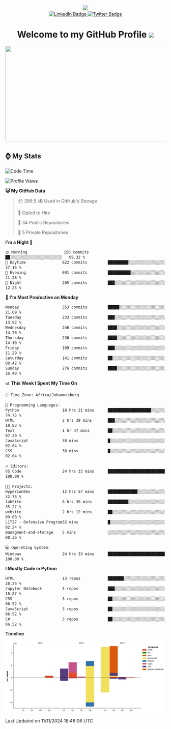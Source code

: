 <div id="header" align="center">
  <img src="https://github.com/user-attachments/assets/c79c3d9c-c1c6-4de8-b134-d96659ba3b04" width="100"/>

 <div id="badges">
   <a href="/br-code">
     <img src="https://img.shields.io/badge/Website-blue?style=for-the-badge&logoColor=white" alt="LinkedIn Badge">
   </a>
  
   <a href="/searxng-docker">
     <img src="https://img.shields.io/badge/searXNG-lightblue?style=for-the-badge&logo=twitter&logoColor=white" alt="Twitter Badge">
   </a>
 </div>
 
 <h1>
  Welcome to my GitHub Profile 
   <img src="https://media.giphy.com/media/hvRJCLFzcasrR4ia7z/giphy.gif" width="30px"/>
 </h1>
 
 <div align="center">
   <img src="https://media.giphy.com/media/dWesBcTLavkZuG35MI/giphy.gif" width="600" height="300"/>
 </div>
</div>

## ⌚ My Stats

<!--START_SECTION:waka-->
![Code Time](http://img.shields.io/badge/Code%20Time-108%20hrs%2011%20mins-blue)

![Profile Views](http://img.shields.io/badge/Profile%20Views-7-blue)

**🐱 My GitHub Data** 

> 📦 399.5 kB Used in GitHub's Storage 
 > 
> 💼 Opted to Hire
 > 
> 📜 34 Public Repositories 
 > 
> 🔑 5 Private Repositories 
 > 
**I'm a Night 🦉** 

```text
🌞 Morning                156 commits         ██░░░░░░░░░░░░░░░░░░░░░░░   09.32 % 
🌆 Daytime                622 commits         █████████░░░░░░░░░░░░░░░░   37.16 % 
🌃 Evening                691 commits         ██████████░░░░░░░░░░░░░░░   41.28 % 
🌙 Night                  205 commits         ███░░░░░░░░░░░░░░░░░░░░░░   12.25 % 
```
📅 **I'm Most Productive on Monday** 

```text
Monday                   353 commits         █████░░░░░░░░░░░░░░░░░░░░   21.09 % 
Tuesday                  233 commits         ███░░░░░░░░░░░░░░░░░░░░░░   13.92 % 
Wednesday                246 commits         ████░░░░░░░░░░░░░░░░░░░░░   14.70 % 
Thursday                 236 commits         ████░░░░░░░░░░░░░░░░░░░░░   14.10 % 
Friday                   189 commits         ███░░░░░░░░░░░░░░░░░░░░░░   11.29 % 
Saturday                 141 commits         ██░░░░░░░░░░░░░░░░░░░░░░░   08.42 % 
Sunday                   276 commits         ████░░░░░░░░░░░░░░░░░░░░░   16.49 % 
```


📊 **This Week I Spent My Time On** 

```text
🕑︎ Time Zone: Africa/Johannesburg

💬 Programming Languages: 
Python                   18 hrs 21 mins      ███████████████████░░░░░░   74.75 % 
HTML                     2 hrs 39 mins       ███░░░░░░░░░░░░░░░░░░░░░░   10.83 % 
Text                     1 hr 47 mins        ██░░░░░░░░░░░░░░░░░░░░░░░   07.29 % 
JavaScript               38 mins             █░░░░░░░░░░░░░░░░░░░░░░░░   02.64 % 
CSS                      30 mins             █░░░░░░░░░░░░░░░░░░░░░░░░   02.04 % 

🔥 Editors: 
VS Code                  24 hrs 33 mins      █████████████████████████   100.00 % 

🐱‍💻 Projects: 
HyperionDev              12 hrs 57 mins      █████████████░░░░░░░░░░░░   52.76 % 
labSite                  8 hrs 39 mins       █████████░░░░░░░░░░░░░░░░   35.27 % 
website                  2 hrs 12 mins       ██░░░░░░░░░░░░░░░░░░░░░░░   09.00 % 
L1T27 - Defensive Program32 mins             █░░░░░░░░░░░░░░░░░░░░░░░░   02.24 % 
managment-and-storage    5 mins              ░░░░░░░░░░░░░░░░░░░░░░░░░   00.36 % 

💻 Operating System: 
Windows                  24 hrs 33 mins      █████████████████████████   100.00 % 
```

**I Mostly Code in Python** 

```text
HTML                     13 repos            ███████░░░░░░░░░░░░░░░░░░   28.26 % 
Jupyter Notebook         5 repos             ███░░░░░░░░░░░░░░░░░░░░░░   10.87 % 
CSS                      3 repos             ██░░░░░░░░░░░░░░░░░░░░░░░   06.52 % 
JavaScript               3 repos             ██░░░░░░░░░░░░░░░░░░░░░░░   06.52 % 
C#                       3 repos             ██░░░░░░░░░░░░░░░░░░░░░░░   06.52 % 
```



**Timeline**

![Lines of Code chart](https://raw.githubusercontent.com/brandenvs/brandenvs/main/assets/bar_graph.png)


 Last Updated on 11/11/2024 18:46:06 UTC
<!--END_SECTION:waka-->
<!--
**brandenvs/brandenvs** is a ✨ _special_ ✨ repository because its `README.md` (this file) appears on your GitHub profile.

Here are some ideas to get you started:

- 🔭 I’m currently working on ...
- 🌱 I’m currently learning ...
- 👯 I’m looking to collaborate on ...
- 🤔 I’m looking for help with ...
- 💬 Ask me about ...
- 📫 How to reach me: ...
- 😄 Pronouns: ...
- ⚡ Fun fact: ...
-->
